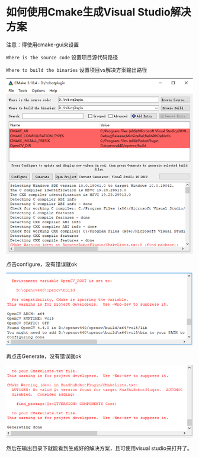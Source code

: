 # 如何使用Cmake生成Visual Studio解决方案

注意：得使用cmake-gui来设置

`Where is the source code` 设置项目源代码路径

`Where to build the binaries` 设置项目vs解决方案输出路径

![](asset/cmake-gui.png)

点击configure，没有错误就ok

![](asset/configure-done.png)

再点击Generate，没有错误就ok

![](asset/generate-done.png)

然后在输出目录下就能看到生成好的解决方案，且可使用visual studio来打开了。
